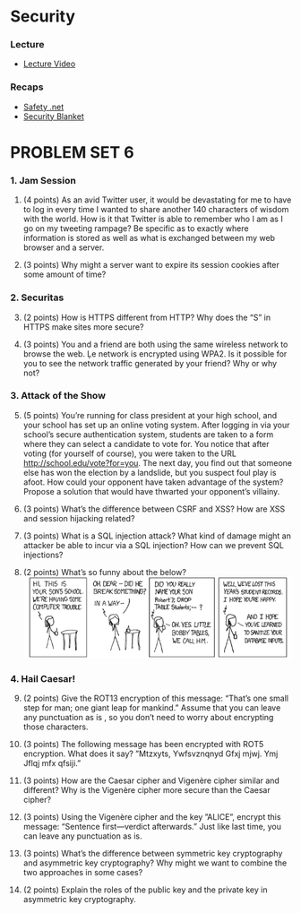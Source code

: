 # Security

### Lecture
* [Lecture Video](http://cse1.net/video?v=lectures/6/lecture6)

### Recaps
* [Safety .net](http://cse1.net/recaps/14-onlinesec.html)
* [Security Blanket](http://cse1.net/recaps/15-datasec.html)

# PROBLEM SET 6

### 1. Jam Session
1. (4 points) As an avid Twitter user, it would be devastating for me to have to log in every time I
wanted to share another 140 characters of wisdom with the world. How is it that Twitter is able to
remember who I am as I go on my tweeting rampage? Be specific as to exactly where information
is stored as well as what is exchanged between my web browser and a server.

2. (3 points) Why might a server want to expire its session cookies after some amount of time?

### 2. Securitas
3. (2 points) How is HTTPS different from HTTP? Why does the “S” in HTTPS make sites
more secure?

4. (3 points) You and a friend are both using the same wireless network to browse the web. Ļe
network is encrypted using WPA2. Is it possible for you to see the network traffic generated by
your friend? Why or why not?

### 3. Attack of the Show
5. (5 points) You’re running for class president at your high school, and your school has set up
an online voting system. After logging in via your school’s secure authentication system, students
are taken to a form where they can select a candidate to vote for. You notice that after voting (for
yourself of course), you were taken to the URL http://school.edu/vote?for=you. The next
day, you find out that someone else has won the election by a landslide, but you suspect foul play
is afoot. How could your opponent have taken advantage of the system? Propose a solution that
would have thwarted your opponent’s villainy.

6. (3 points) What’s the difference between CSRF and XSS? How are XSS and session hijacking
related?

7. (3 points) What is a SQL injection attack? What kind of damage might an attacker be able to
incur via a SQL injection? How can we prevent SQL injections?

8. (2 points) What’s so funny about the below?
  ![funny!](pset61.png)

### 4. Hail Caesar! 
9. (2 points) Give the ROT13 encryption of this message: “That’s one small step for man; one
giant leap for mankind.” Assume that you can leave any punctuation as is , so you don’t need to
worry about encrypting those characters.

10. (3 points) The following message has been encrypted with ROT5 encryption. What does it
say? ”Mtzxyts, Ywfsvznqnyd Gfxj mjwj. Ymj Jflqj mfx qfsiji.”

11. (3 points) How are the Caesar cipher and Vigenère cipher similar and different? Why is the
Vigenère cipher more secure than the Caesar cipher?

12. (3 points) Using the Vigenère cipher and the key ”ALICE”, encrypt this message: “Sentence
first—verdict afterwards.” Just like last time, you can leave any punctuation as is.

13. (3 points) What’s the difference between symmetric key cryptography and asymmetric key
cryptography? Why might we want to combine the two approaches in some cases?

14. (2 points) Explain the roles of the public key and the private key in asymmetric key cryptography.
